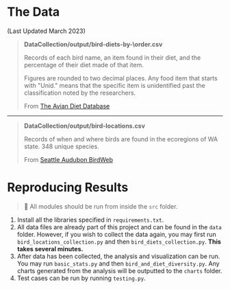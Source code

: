 # The Data

(Last Updated March 2023)

> **DataCollection/output/bird-diets-by-\order.csv**
> 
> Records of each bird name, an item found in their diet, and the percentage of their diet made of that item.
>
> Figures are rounded to two decimal places. Any food item that starts with "Unid." means that the specific
> item is unidentified past the classification noted by the researchers.
>
> From [The Avian Diet Database](https://aviandiet.unc.edu/)

---

> **DataCollection/output/bird-locations.csv**
>
> Records of when and where birds are found in the ecoregions of WA state. 348 unique species.
>
> From [Seattle Audubon BirdWeb](http://www.birdweb.org/BIRDWEB/birds)

# Reproducing Results

> :pushpin: All modules should be run from inside the `src` folder.

1. Install all the libraries specified in `requirements.txt`.
2. All data files are already part of this project and can be found in the `data` folder.
However, if you wish to collect the data again, you may first run `bird_locations_collection.py`
and then `bird_diets_collection.py`. **This takes several minutes.**
3. After data has been collected, the analysis and visualization can be run. You may run
`basic_stats.py` and then `bird_and_diet_diversity.py`. Any charts generated from the analysis
will be outputted to the `charts` folder.
4. Test cases can be run by running `testing.py`.